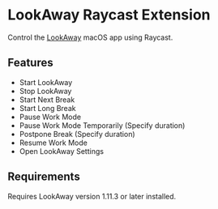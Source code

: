 # LookAway Raycast Extension

Control the [LookAway](https://lookaway.app) macOS app using Raycast.

## Features

- Start LookAway
- Stop LookAway
- Start Next Break
- Start Long Break
- Pause Work Mode
- Pause Work Mode Temporarily (Specify duration)
- Postpone Break (Specify duration)
- Resume Work Mode
- Open LookAway Settings

## Requirements

Requires LookAway version 1.11.3 or later installed.
